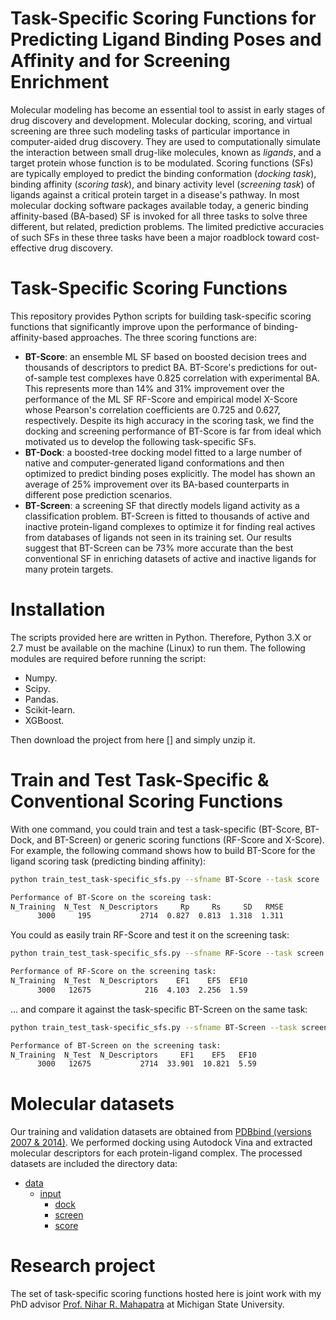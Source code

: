# Task-Specific Scoring Functions for Predicting Ligand Binding Poses and Affinity and for Screening Enrichment

Molecular modeling has become an essential tool to assist in early stages of drug discovery and development. Molecular docking, scoring, and virtual screening are three such modeling tasks of particular importance in computer-aided drug discovery. They are used to computationally simulate the interaction between small drug-like molecules, known as *ligands*, and a target protein whose function is to be modulated. Scoring functions (SFs) are typically employed to predict the binding conformation (*docking task*),
binding affinity (*scoring task*), and binary activity level (*screening task*) of ligands against a critical protein target in a disease's pathway. In most molecular docking software packages available today, a generic binding affinity-based (BA-based) SF is invoked for all three tasks to solve three different, but related, prediction problems. The limited predictive accuracies of such SFs in these three tasks have been a major roadblock toward cost-effective drug discovery. 

# Task-Specific Scoring Functions
This repository provides Python scripts for building task-specific scoring functions that significantly improve upon the performance of binding-affinity-based approaches. The three scoring functions are:
- **BT-Score**: an ensemble ML SF based on boosted decision trees and thousands of descriptors to predict BA. BT-Score's predictions for out-of-sample test complexes have 0.825 correlation with experimental BA. This represents more than 14% and 31% improvement over the performance of the ML SF RF-Score and empirical model X-Score whose Pearson's correlation coefficients are 0.725 and 0.627, respectively. Despite its high accuracy in the scoring task, we find the docking and screening performance of BT-Score is far from ideal which motivated us to develop the following task-specific SFs.
- **BT-Dock**: a boosted-tree docking model fitted to a large number of native and computer-generated ligand conformations and then optimized to predict binding poses explicitly. The model has shown an average of 25% improvement over its BA-based counterparts in different pose prediction scenarios.
- **BT-Screen**: a screening SF that directly models ligand activity as a classification problem. BT-Screen is fitted to thousands of active and inactive protein-ligand complexes to optimize it for finding real actives from databases of ligands not seen in its training set. Our results suggest that BT-Screen can be 73% more accurate than the best conventional SF in enriching datasets of active and inactive ligands for many protein targets.

# Installation
The scripts provided here are written in Python. Therefore, Python 3.X or 2.7 must be available on the machine (Linux) to run them. The following modules are required before running the script:
- Numpy.
- Scipy.
- Pandas.
- Scikit-learn.
- XGBoost.

Then download the project from here [] and simply unzip it.

# Train and Test Task-Specific & Conventional Scoring Functions
With one command, you could train and test a task-specific (BT-Score, BT-Dock, and BT-Screen) or generic scoring functions (RF-Score and X-Score). For example, the following command shows how to build BT-Score for the ligand scoring task (predicting binding affinity):
```bash 
python train_test_task-specific_sfs.py --sfname BT-Score --task score

Performance of BT-Score on the scoreing task:
N_Training  N_Test  N_Descriptors     Rp     Rs     SD   RMSE
      3000     195           2714  0.827  0.813  1.318  1.311
```

You could as easily train RF-Score and test it on the screening task:
```bash
python train_test_task-specific_sfs.py --sfname RF-Score --task screen

Performance of RF-Score on the screening task:
N_Training  N_Test  N_Descriptors    EF1    EF5  EF10
      3000   12675            216  4.103  2.256  1.59
```

... and compare it against the task-specific BT-Screen on the same task:
```bash
python train_test_task-specific_sfs.py --sfname BT-Screen --task screen

Performance of BT-Screen on the screening task:
N_Training  N_Test  N_Descriptors     EF1    EF5   EF10
      3000   12675           2714  33.901  10.821  5.59
```

# Molecular datasets
Our training and validation datasets are obtained from [PDBbind (versions 2007 & 2014)](http://www.pdbbind.org.cn/). We performed docking using Autodock Vina and extracted molecular descriptors for each protein-ligand complex. The processed datasets are included the directory data:

+   [data](./data)
    +   [input](./data/input)
        *   [dock](./data/input/dock)
        *   [screen](./data/input/screen)
        *   [score](./data/input/score)

# Research project
The set of task-specific scoring functions hosted here is joint work with my PhD advisor [Prof. Nihar R. Mahapatra](http://www.egr.msu.edu/~nrm) at Michigan State University.


